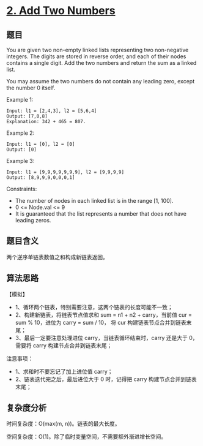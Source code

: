 # [2. Add Two Numbers](https://leetcode.com/problems/add-two-numbers/)

## 题目

You are given two non-empty linked lists representing two non-negative integers. 
The digits are stored in reverse order, and each of their nodes contains a single digit. 
Add the two numbers and return the sum as a linked list.

You may assume the two numbers do not contain any leading zero, except the number 0 itself.

Example 1:
```
Input: l1 = [2,4,3], l2 = [5,6,4]
Output: [7,0,8]
Explanation: 342 + 465 = 807.
```

Example 2:
```
Input: l1 = [0], l2 = [0]
Output: [0]
```

Example 3:
```
Input: l1 = [9,9,9,9,9,9,9], l2 = [9,9,9,9]
Output: [8,9,9,9,0,0,0,1]
```

Constraints:
- The number of nodes in each linked list is in the range [1, 100].
- 0 <= Node.val <= 9
- It is guaranteed that the list represents a number that does not have leading zeros.

## 题目含义

两个逆序单链表数值之和构成新链表返回。

## 算法思路

【模拟】
- 1、循环两个链表，特别需要注意，这两个链表的长度可能不一致；
- 2、构建新链表，将链表节点值求和 sum = n1 + n2 + carry，当前值 cur = sum % 10，进位为 carry = sum / 10，
将 cur 构建链表节点合并到链表末尾；
- 3、最后一定要注意处理进位 carry，当链表循环结束时，carry 还是大于 0，需要将 carry 构建节点合并到链表末尾；

注意事项：
- 1、求和时不要忘记了加上进位值 carry；
- 2、链表迭代完之后，最后进位大于 0 时，记得把 carry 构建节点合并到链表末尾；

## 复杂度分析

时间复杂度：O(max(m, n))。链表的最大长度。

空间复杂度：O(1)。除了临时变量空间，不需要额外渐进增长空间。